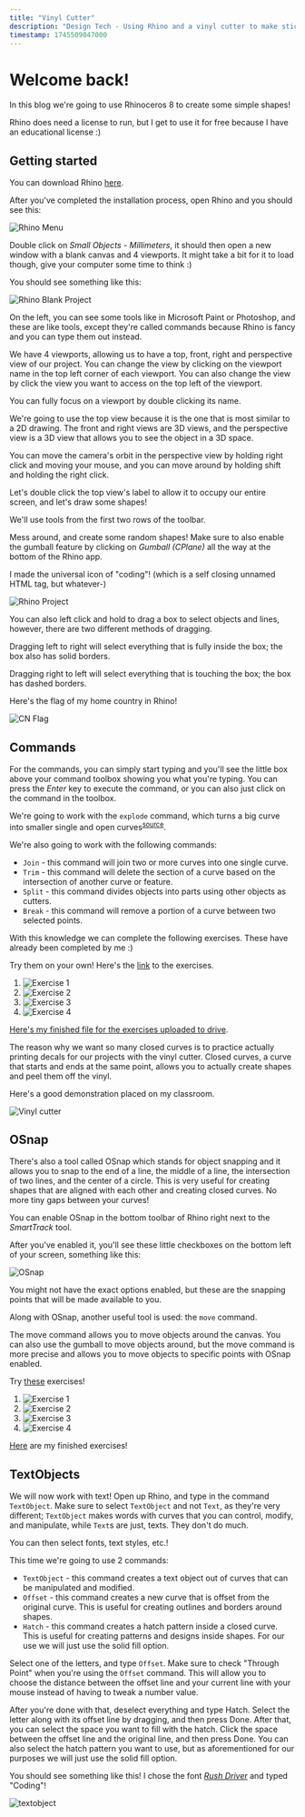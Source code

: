 ```yaml
---
title: "Vinyl Cutter"
description: "Design Tech - Using Rhino and a vinyl cutter to make stickers and decals!"
timestamp: 1745509047000
---
```


# Welcome back!

In this blog we're going to use Rhinoceros 8 to create some simple shapes!

Rhino does need a license to run, but I get to use it for free because I have an educational license :)

## Getting started

You can download Rhino [here](https://www.rhino3d.com/download/rhino/8/evaluation).

After you've completed the installation process, open Rhino and you should see this:

![Rhino Menu]($lib/assets/rhino_menu.webp?enhanced)

Double click on *Small Objects - Millimeters*, it should then open a new window with a blank canvas and 4 viewports. It might take a bit for it to load though, give your computer some time to think :)

You should see something like this:

![Rhino Blank Project]($lib/assets/rhino_blank_project.webp?enhanced)

On the left, you can see some tools like in Microsoft Paint or Photoshop, and these are like tools, except they're called commands because Rhino is fancy and you can type them out instead.

We have 4 viewports, allowing us to have a top, front, right and perspective view of our project. You can change the view by clicking on the viewport name in the top left corner of each viewport. You can also change the view by click the view you want to access on the top left of the viewport.

You can fully focus on a viewport by double clicking its name.

We're going to use the top view because it is the one that is most similar to a 2D drawing. The front and right views are 3D views, and the perspective view is a 3D view that allows you to see the object in a 3D space.

You can move the camera's orbit in the perspective view by holding right click and moving your mouse, and you can move around by holding shift and holding the right click.

Let's double click the top view's label to allow it to occupy our entire screen, and let's draw some shapes!

We'll use tools from the first two rows of the toolbar.

Mess around, and create some random shapes! Make sure to also enable the gumball feature by clicking on *Gumball (CPlane)* all the way at the bottom of the Rhino app.

I made the universal icon of "coding"! (which is a self closing unnamed HTML tag, but whatever-)

![Rhino Project]($lib/assets/rhino_gumball_enabled.webp?enhanced)

You can also left click and hold to drag a box to select objects and lines, however, there are two different methods of dragging.

Dragging left to right will select everything that is fully inside the box; the box also has solid borders.

Dragging right to left will select everything that is touching the box; the box has dashed borders.

Here's the flag of my home country in Rhino!

![CN Flag]($lib/assets/rhino_flag_cn.webp?enhanced)

## Commands

For the commands, you can simply start typing and you'll see the little box above your command toolbox showing you what you're typing. You can press the *Enter* key to execute the command, or you can also just click on the command in the toolbox.

We're going to work with the `explode` command, which turns a big curve into smaller single and open curves<sup><a href="https://docs.google.com/document/d/1zxbwmq4aCWRUT7lNrqvKN97O5vH6wkhJEFNbDH9WMOw/edit?tab=t.0" target="_blank_">source</a></sup>.

We're also going to work with the following commands:

* `Join` - this command will join two or more curves into one single curve.
* `Trim` - this command will delete the section of a curve based on the intersection of another curve or feature.
* `Split` - this command divides objects into parts using other objects as cutters.
* `Break` - this command will remove a portion of a curve between two selected points.

With this knowledge we can complete the following exercises. These have already been completed by me :)

Try them on your own! Here's the <a href="https://drive.google.com/file/d/1AuiHhcn4l8BNuOdAA2OfY4CDVLV4yMly/view" target="_blank">link</a> to the exercises.

1. ![Exercise 1]($lib/assets/lesson3_one.webp?enhanced)
2. ![Exercise 2]($lib/assets/lesson3_two.webp?enhanced)
3. ![Exercise 3]($lib/assets/lesson3_three.webp?enhanced)
4. ![Exercise 4]($lib/assets/lesson3_four.webp?enhanced)

[Here's my finished file for the exercises uploaded to drive](https://drive.google.com/file/d/1LTaRCkFZRWfp6u4hAgyVeBDnU1sfPGDV/view?usp=sharing).

The reason why we want so many closed curves is to practice actually printing decals for our projects with the vinyl cutter. Closed curves, a curve that starts and ends at the same point, allows you to actually create shapes and peel them off the vinyl. 

Here's a good demonstration placed on my classroom.

![Vinyl cutter]($lib/assets/curves_vinyl.webp?enhanced)

## OSnap

There's also a tool called OSnap which stands for object snapping and it allows you to snap to the end of a line, the middle of a line, the intersection of two lines, and the center of a circle. This is very useful for creating shapes that are aligned with each other and creating closed curves. No more tiny gaps between your curves!

You can enable OSnap in the bottom toolbar of Rhino right next to the *SmartTrack* tool. 

After you've enabled it, you'll see these little checkboxes on the bottom left of your screen, something like this:

![OSnap]($lib/assets/osnap.webp?enhanced)

You might not have the exact options enabled, but these are the snapping points that will be made available to you.

Along with OSnap, another useful tool is used: the `move` command.

The move command allows you to move objects around the canvas. You can also use the gumball to move objects around, but the move command is more precise and allows you to move objects to specific points with OSnap enabled.

Try [these](https://drive.google.com/file/d/1W-EXHhbN6jLUPp70WGXYwOEZh8BnW6pu/view?usp=sharing) exercises!

1. ![Exercise 1]($lib/assets/lesson4_one.webp?enhanced)
2. ![Exercise 2]($lib/assets/lesson4_two.webp?enhanced)
3. ![Exercise 3]($lib/assets/lesson4_three.webp?enhanced)
4. ![Exercise 4]($lib/assets/lesson4_four.webp?enhanced)

[Here](https://drive.google.com/file/d/1h3k6L_VLP_ysO0UpIuPbj24sW-8Nu0p_/view) are my finished exercises!

## TextObjects

We will now work with text! Open up Rhino, and type in the command `TextObject`. Make sure to select `TextObject` and not `Text`, as they're very different; `TextObject` makes words with curves that you can control, modify, and manipulate, while `Text`s are just, texts. They don't do much.

You can then select fonts, text styles, etc.!

This time we're going to use 2 commands:

- `TextObject` - this command creates a text object out of curves that can be manipulated and modified.
- `Offset` - this command creates a new curve that is offset from the original curve. This is useful for creating outlines and borders around shapes.
- `Hatch` - this command creates a hatch pattern inside a closed curve. This is useful for creating patterns and designs inside shapes. For our use we will just use the solid fill option.

Select one of the letters, and type `Offset`. Make sure to check "Through Point" when you're using the `Offset` command. This will allow you to choose the distance between the offset line and your current line with your mouse instead of having to tweak a number value.

After you're done with that, deselect everything and type Hatch. Select the letter along with its offset line by dragging, and then press Done. After that, you can select the space you want to fill with the hatch. Click the space between the offset line and the original line, and then press Done. You can also select the hatch pattern you want to use, but as aforementioned for our purposes we will just use the solid fill option.

You should see something like this! I chose the font *[Rush Driver](https://www.1001fonts.com/rush-driver-font.html)* and typed "Coding"!

![textobject]($lib/assets/textobject.webp?enhanced)